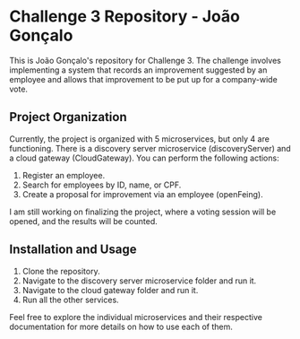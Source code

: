 # Challenge 3 Repository - João Gonçalo

This is João Gonçalo's repository for Challenge 3. The challenge involves implementing a system that records an improvement suggested by an employee and allows that improvement to be put up for a company-wide vote.

## Project Organization
Currently, the project is organized with 5 microservices, but only 4 are functioning. There is a discovery server microservice (discoveryServer) and a cloud gateway (CloudGateway). You can perform the following actions:

1. Register an employee.
2. Search for employees by ID, name, or CPF.
3. Create a proposal for improvement via an employee (openFeing).

I am still working on finalizing the project, where a voting session will be opened, and the results will be counted.

## Installation and Usage

1. Clone the repository.
2. Navigate to the discovery server microservice folder and run it.
3. Navigate to the cloud gateway folder and run it.
4. Run all the other services.

Feel free to explore the individual microservices and their respective documentation for more details on how to use each of them.
